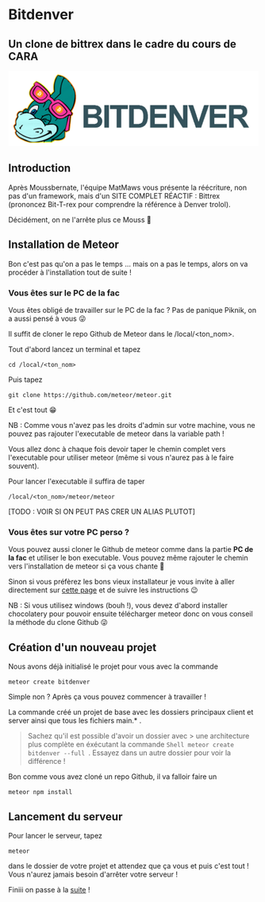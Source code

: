 # Bitdenver
Un clone de bittrex dans le cadre du cours de CARA
---
![logo](public/img/denverlogo.png)
## Introduction
Après Moussbernate, l'équipe MatMaws vous présente la réécriture, non pas d'un framework, mais d'un SITE COMPLET RÉACTIF : Bittrex (prononcez Bit-T-rex pour comprendre la référence à Denver trolol). 

Décidément, on ne l'arrête plus ce Mouss 👳

## Installation de Meteor
Bon c'est pas qu'on a pas le temps ... mais on a pas le temps, alors on va procéder à l'installation tout de suite !

### Vous êtes sur le PC de la fac

Vous êtes obligé de travailler sur le PC de la fac ? Pas de panique Piknik, on a aussi pensé à vous 😜

Il suffit de cloner le repo Github de Meteor dans le /local/<ton_nom>.

Tout d'abord lancez un terminal et tapez
```Shell
cd /local/<ton_nom>
```
Puis tapez
```Shell
git clone https://github.com/meteor/meteor.git
```

Et c'est tout 😁

NB : Comme vous n'avez pas les droits d'admin sur votre machine, vous ne pouvez pas rajouter l'executable de meteor dans la variable path !

Vous allez donc à chaque fois devoir taper le chemin complet vers l'executable pour utiliser meteor (même si vous n'aurez pas à le faire souvent).

Pour lancer l'executable il suffira de taper
```Shell
/local/<ton_nom>/meteor/meteor
```

[TODO : VOIR SI ON PEUT PAS CRER UN ALIAS PLUTOT]

### Vous êtes sur votre PC perso ?

Vous pouvez aussi cloner le Github de meteor comme dans la partie **PC de la fac** et utiliser le bon executable. Vous pouvez même rajouter le chemin vers l'installation de meteor si ça vous chante 👀

Sinon si vous préfèrez les bons vieux installateur je vous invite à aller directement sur [cette page](https://www.meteor.com/install) et de suivre les instructions 😉

NB : Si vous utilisez windows (bouh !), vous devez d'abord installer chocolatery pour pouvoir ensuite télécharger meteor donc on vous conseil la méthode du clone Github 😜

## Création d'un nouveau projet
Nous avons déjà initialisé le projet pour vous avec la commande
```Shell
meteor create bitdenver
```

Simple non ? Après ça vous pouvez commencer à travailler !

La commande créé un projet de base avec les dossiers principaux client et server ainsi que tous les fichiers main.* .

> Sachez qu'il est possible d'avoir un dossier avec > une architecture plus complète en éxécutant la commande
> ``Shell
> meteor create bitdenver --full
> ``.
>Essayez dans un autre dossier pour voir la différence !

Bon comme vous avez cloné un repo Github, il va falloir faire un 
```Shell
meteor npm install
```

## Lancement du serveur
 Pour lancer le serveur, tapez
 ```Shell
meteor
 ```
 dans le dossier de votre projet et attendez que ça vous et puis c'est tout ! Vous n'aurez jamais besoin d'arrêter votre serveur !


Finiii on passe à la [suite](FEATURES.md) !
